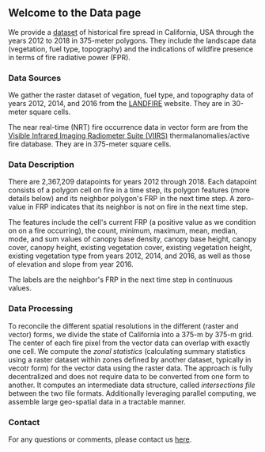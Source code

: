 ## Welcome to the Data page

We provide a [dataset](https://drive.google.com/file/d/1B582y8_cPWxNuevpm3ZM-SZf_23HRUAQ/view?usp=sharing) of historical fire spread in California, USA through the years 2012 to 2018 in 375-meter polygons. They include the landscape data (vegetation, fuel type, topography) and the indications of wildfire presence in terms of fire radiative power (FPR). 

### Data Sources

We gather the raster dataset of vegation, fuel type, and topography data  of years 2012, 2014, and 2016 from the [LANDFIRE](https://www.landfire.gov/index.php) website. They are in 30-meter square cells. 

The near real-time (NRT) fire occurrence data in vector form are from the [Visible Infrared Imaging Radiometer Suite (VIIRS)](https://earthdata.nasa.gov/earth-observation-data/near-real-time/download-nrt-data/viirs-nrt) thermalanomalies/active fire database. They are in 375-meter square cells.

### Data Description
There are 2,367,209 datapoints for years 2012 through 2018. Each datapoint consists of a polygon cell on fire in a time step, its polygon features (more details below) and its neighbor polygon's FRP in the next time step. A zero-value in FRP indicates that its neighbor is not on fire in the next time step.

The features include the cell's current FRP (a positive value as we condition on on a fire occurring), the count, minimum, maximum, mean, median, mode, and sum values of canopy base density, canopy base height, canopy cover, canopy height, existing vegetation cover, existing vegetation height, existing vegetation type from years 2012, 2014, and 2016, as well as those of elevation and slope from year 2016.

The labels are the neighbor's FRP in the next time step in continuous values.

### Data Processing
To reconcile the different spatial resolutions in the different (raster and vector) forms, we divide the state of California into a 375-m by 375-m grid. The center of each fire pixel from the vector data can overlap with exactly one cell. We compute the *zonal statistics* (calculating summary statistics using a raster dataset within zones defined by another dataset, typically in vecotr form) for the vector data using the raster data. The approach is fully decentralized and does not require data to be converted from one form to another. It computes an intermediate data structure, called *intersections file* between the two file formats. Additionally leveraging parallel computing, we assemble large geo-spatial data in a tractable manner.

### Contact
For any questions or comments, please contact us [here](mailto:wildfire.modeling20@gmail.com).
